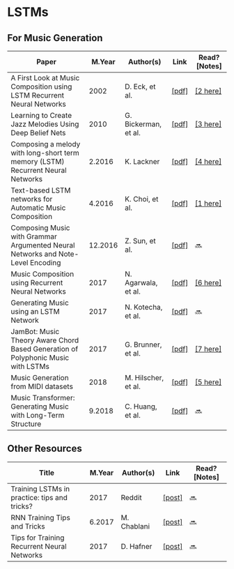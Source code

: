 # LSTMs

## For Music Generation
Paper | M.Year | Author(s) | Link | Read? [Notes]
--- | --- | --- | --- | ---
A First Look at Music Composition using LSTM Recurrent Neural Networks | 2002 | D. Eck, et al. | [[pdf]](http://people.idsia.ch/~juergen/blues/IDSIA-07-02.pdf) | [[2 here]](https://github.com/Benned-H/LSTMjazz/blob/master/Research/Summaries.ipynb)
Learning to Create Jazz Melodies Using Deep Belief Nets | 2010 | G. Bickerman, et al. | [[pdf]](https://www.cs.hmc.edu/~keller/jazz/improvisor/ICCCX-Bickerman-Bosley-Swire-Keller.pdf) | [[3 here]](https://github.com/Benned-H/LSTMjazz/blob/master/Research/Summaries.ipynb)
Composing a melody with long-short term memory (LSTM) Recurrent Neural Networks | 2.2016 | K. Lackner | [[pdf]](https://pdfs.semanticscholar.org/f707/ff253dc44ffa1e15f7ad19d75473a3ddecac.pdf) | [[4 here]](https://github.com/Benned-H/LSTMjazz/blob/master/Research/Summaries.ipynb)
Text-based LSTM networks for Automatic Music Composition | 4.2016 | K. Choi, et al. | [[pdf]](https://arxiv.org/pdf/1604.05358.pdf) | [[1 here]](https://github.com/Benned-H/LSTMjazz/blob/master/Research/Summaries.ipynb)
Composing Music with Grammar Argumented Neural Networks and Note-Level Encoding | 12.2016 | Z. Sun, et al. | [[pdf]](https://arxiv.org/pdf/1611.05416v2.pdf) | 🔜
Music Composition using Recurrent Neural Networks | 2017 | N. Agarwala, et al. | [[pdf]](https://pdfs.semanticscholar.org/c933/79a401dd159fc0c90eab44c43d07286b227e.pdf) | [[6 here]](https://github.com/Benned-H/LSTMjazz/blob/master/Research/Summaries.ipynb)
Generating Music using an LSTM Network | 2017 | N. Kotecha, et al. | [[pdf]](https://arxiv.org/pdf/1804.07300.pdf) | 🔜
JamBot: Music Theory Aware Chord Based Generation of Polyphonic Music with LSTMs | 2017 | G. Brunner, et al. | [[pdf]](https://www.tik.ee.ethz.ch/file/7c6a36714f7b64306d2f5b06e14da5c0/JamBot_CameraReady.pdf) | [[7 here]](https://github.com/Benned-H/LSTMjazz/blob/master/Research/Summaries.ipynb)
Music Generation from MIDI datasets | 2018 | M. Hilscher, et al. | [[pdf]](https://neuro.cs.ut.ee/wp-content/uploads/2018/02/MIDI_music.pdf) | [[5 here]](https://github.com/Benned-H/LSTMjazz/blob/master/Research/Summaries.ipynb)
Music Transformer: Generating Music with Long-Term Structure | 9.2018 | C. Huang, et al. | [[pdf]](https://openreview.net/pdf?id=rJe4ShAcF7) | 🔜

## Other Resources
Title | M.Year | Author(s) | Link | Read? [Notes]
--- | --- | --- | --- | ---
Training LSTMs in practice: tips and tricks? | 2017 | Reddit | [[post]](https://www.reddit.com/r/MachineLearning/comments/5ogbd5/d_training_lstms_in_practice_tips_and_tricks/) | 🔜
RNN Training Tips and Tricks | 6.2017 | M. Chablani | [[post]](https://towardsdatascience.com/rnn-training-tips-and-tricks-2bf687e67527) | 🔜
Tips for Training Recurrent Neural Networks | 2017 | D. Hafner | [[post]](https://danijar.com/tips-for-training-recurrent-neural-networks/) | 🔜
